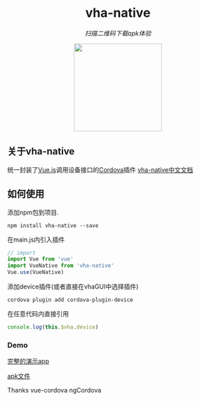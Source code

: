 <h1 align="center">vha-native</h1>
<p align="center">
  <em>扫描二维码下载apk体验</em>
</p>
<p align="center"><img align="center" width="200" src="https://raw.githubusercontent.com/neoStudioGroup/vha/master/README/logo.png"/></p>

## 关于vha-native

统一封装了[Vue.js](https://vuejs.org/)调用设备接口的[Cordova](https://cordova.apache.org/)插件  [vha-native中文文档](https://neostudiogroup.github.io/vha-native)

## 如何使用

添加npm包到项目.

```shell
npm install vha-native --save
```

在main.js内引入插件

```javascript
// import
import Vue from 'vue'
import VueNative from 'vha-native'
Vue.use(VueNative)
```

添加device插件(或者直接在vhaGUI中选择插件)

```shell
cordova plugin add cordova-plugin-device
```

在任意代码内直接引用

```javascript
console.log(this.$vha.device)
```

### Demo

[完整的演示app](https://github.com/neoStudioGroup/vha-appDemo)

[apk文件](https://github.com/neoStudioGroup/vha-appDemo/releases/download/0.0.2/vha-appDemo.apk)


Thanks vue-cordova ngCordova
